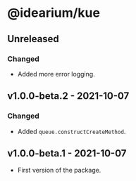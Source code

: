 # @idearium/kue

## Unreleased

### Changed

-   Added more error logging.

## v1.0.0-beta.2 - 2021-10-07

### Changed

-   Added `queue.constructCreateMethod`.

## v1.0.0-beta.1 - 2021-10-07

-   First version of the package.
